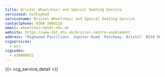 ```yaml
---
title: Bristol Wheelchair and Special Seating Service
serviceid: bsthighwd
servicename: Bristol Wheelchair and Special Seating Service
contactphone: 0300 3000110
email: wheelchairs@nbt.nhs.uk
website: https://www.nbt.nhs.uk/bristol-centre-enablement
address: "Highwood Pavillions  Jupiter Road  Patchway  Bristol  BS34 5BW"
ccgservices:
  - wcs
ccgcodes:
  - e38000022
---
```


{{< ccg_service_detail >}}
